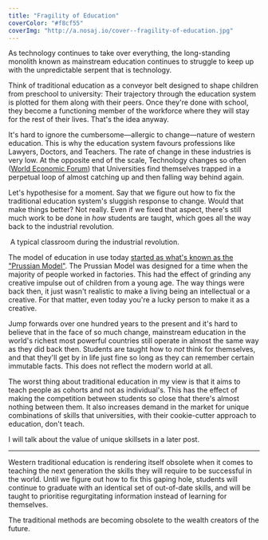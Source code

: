 ```yaml
---
title: "Fragility of Education"
coverColor: "#f8cf55"
coverImg: "http://a.nosaj.io/cover--fragility-of-education.jpg"
---
```


As technology continues to take over everything, the long-standing monolith known as mainstream education continues to struggle to keep up with the unpredictable serpent that is technology.

Think of traditional education as a conveyor belt designed to shape children from preschool to university: Their trajectory through the education system is plotted for them along with their peers. Once they're done with school, they become a functioning member of the workforce where they will stay for the rest of their lives. That's the idea anyway.

It's hard to ignore the cumbersome—allergic to change—nature of western education. This is why the education system favours professions like Lawyers, Doctors, and Teachers. The rate of change in these industries is very low. At the opposite end of the scale, Technology changes so often ([World Economic Forum](http://www3.weforum.org/docs/WEF_FOJ_Executive_Summary_Jobs.pdf)) that Universities find themselves trapped in a perpetual loop of almost catching up and then falling way behind again. 

Let's hypothesise for a moment. Say that we figure out how to fix the traditional education system's sluggish response to change. Would that make things better? Not really. Even if we fixed that aspect, there's still much work to be done in *how* students are taught, which goes all the way back to the industrial revolution.

<div class="image">
	<img src="http://a.nosaj.io/school-kids-working.jpg" alt="" />
	<span class="image-caption">
		A typical classroom during the industrial revolution.
	</span>
</div>

The model of education in use today [started as what's known as the "Prussian Model"](https://www.youtube.com/watch?v=LqTwDDTjb6g). The Prussian Model was designed for a time when the majority of people worked in factories. This had the effect of grinding any creative impulse out of children from a young age. The way things were back then, it just wasn't realistic to make a living being an intellectual or a creative. For that matter, even today you're a lucky person to make it as a creative.

Jump forwards over one hundred years to the present and it's hard to believe that in the face of so much change, mainstream education in the world's richest most powerful countries still operate in almost the same way as they did back then. Students are taught how to _not_ think for themselves, and that they'll get by in life just fine so long as they can remember certain immutable facts. This does not reflect the modern world at all.

The worst thing about traditional education in my view is that it aims to teach people as cohorts and not as individual's. This has the effect of making the competition between students so close that there's almost nothing between them. It also increases demand in the market for unique combinations of skills that universities, with their cookie-cutter approach to education, don't teach.

I will talk about the value of unique skillsets in a later post.

---

Western traditional education is rendering itself obsolete when it comes to teaching the next generation the skills they will require to be successful in the world. Until we figure out how to fix this gaping hole, students will continue to graduate with an identical set of out-of-date skills, and will be taught to prioritise regurgitating information instead of learning for themselves. 

The traditional methods are becoming obsolete to the wealth creators of the future.
